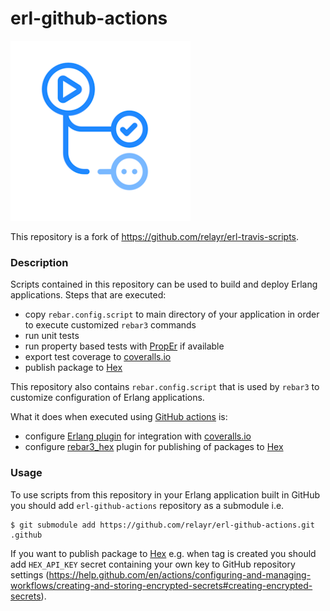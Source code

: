 # erl-github-actions

![GitHub actions](https://raw.githubusercontent.com/github/explore/2c7e603b797535e5ad8b4beb575ab3b7354666e1/topics/actions/actions.png)

This repository is a fork of https://github.com/relayr/erl-travis-scripts.

### Description
Scripts contained in this repository can be used to build and deploy Erlang applications. Steps that are executed:
- copy `rebar.config.script` to main directory of your application in order to execute customized `rebar3` commands
- run unit tests
- run property based tests with [PropEr](https://github.com/proper-testing/proper) if available
- export test coverage to [coveralls.io](https://coveralls.io)
- publish package to [Hex](https://hex.pm)

This repository also contains `rebar.config.script` that is used by `rebar3` to customize configuration of Erlang applications.

What it does when executed using [GitHub actions](https://github.com/features/actions) is:
- configure [Erlang plugin](https://github.com/markusn/coveralls-erl) for integration with [coveralls.io](https://coveralls.io)
- configure [rebar3_hex](https://github.com/tsloughter/rebar3_hex) plugin for publishing of packages to [Hex](https://hex.pm)

### Usage

To use scripts from this repository in your Erlang application built in GitHub you should add `erl-github-actions` repository as a submodule i.e.
```
$ git submodule add https://github.com/relayr/erl-github-actions.git .github
```

If you want to publish package to [Hex](https://hex.pm) e.g. when tag is created you should add `HEX_API_KEY` secret containing your own key to GitHub repository settings (https://help.github.com/en/actions/configuring-and-managing-workflows/creating-and-storing-encrypted-secrets#creating-encrypted-secrets).
